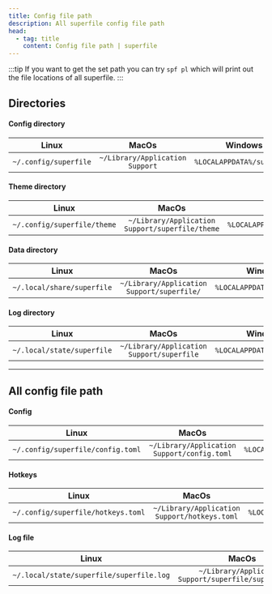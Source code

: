 ```yaml
---
title: Config file path
description: All superfile config file path
head:
  - tag: title
    content: Config file path | superfile
---
```


:::tip
If you want to get the set path you can try `spf pl` which will print out the file locations of all superfile.
:::

## Directories

#### Config directory

|         Linux         |              MacOs              |          Windows           |
| :-------------------: | :-----------------------------: | :------------------------: |
| `~/.config/superfile` | `~/Library/Application Support` | `%LOCALAPPDATA%/superfile` |

#### Theme directory

|            Linux            |                      MacOs                      |             Windows              |
| :-------------------------: | :---------------------------------------------: | :------------------------------: |
| `~/.config/superfile/theme` | `~/Library/Application Support/superfile/theme` | `%LOCALAPPDATA%/superfile/theme` |

#### Data directory

|           Linux            |                   MacOs                    |          Windows           |
| :------------------------: | :----------------------------------------: | :------------------------: |
| `~/.local/share/superfile` | `~/Library/Application Support/superfile/` | `%LOCALAPPDATA%/superfile` |

#### Log directory

|           Linux            |                   MacOs                   |          Windows           |
| :------------------------: | :---------------------------------------: | :------------------------: |
| `~/.local/state/superfile` | `~/Library/Application Support/superfile` | `%LOCALAPPDATA%/superfile` |

---

## All config file path

#### Config

|               Linux               |                    MacOs                    |                Windows                 |
| :-------------------------------: | :-----------------------------------------: | :------------------------------------: |
| `~/.config/superfile/config.toml` | `~/Library/Application Support/config.toml` | `%LOCALAPPDATA%/superfile/config.toml` |

#### Hotkeys

|               Linux                |                    MacOs                     |                 Windows                 |
| :--------------------------------: | :------------------------------------------: | :-------------------------------------: |
| `~/.config/superfile/hotkeys.toml` | `~/Library/Application Support/hotkeys.toml` | `%LOCALAPPDATA%/superfile/hotkeys.toml` |

#### Log file

|                  Linux                   |                          MacOs                          |                 Windows                  |
| :--------------------------------------: | :-----------------------------------------------------: | :--------------------------------------: |
| `~/.local/state/superfile/superfile.log` | `~/Library/Application Support/superfile/superfile.log` | `%LOCALAPPDATA%/superfile/superfile.log` |